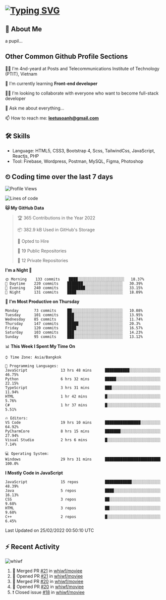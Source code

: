 # [![Typing SVG](https://readme-typing-svg.herokuapp.com?color=%23FFC83D&lines=Hi%2C+I'm+Le%2C+Tu+Oanh+%F0%9F%91%8B)](https://git.io/typing-svg)

## 🚀 About Me
a pupil...

<!-- ![GitHub metrics](https://metrics.lecoq.io/whiwf)   -->

## Other Common Github Profile Sections
👩‍🎓 I'm 4nd-yeard at Posts and Telecommunications Institute of Technology (PTIT), Vietnam

🌱 I'm currently learning **Front-end developer**

👯‍♀️ I'm looking to collaborate with everyone who want to become full-stack developer

💬 Ask me about everything...

📫 How to reach me: **leetusoanh@gmail.com**

## 🛠 Skills
- Language: HTML5, CSS3, Bootstrap 4, Scss, TailwindCss, JavaScript, Reactjs, PHP
- Tool: Firebase, Wordpress, Postman, MySQL, Figma, Photoshop

## ⏲ Coding time over the last 7 days
<!--START_SECTION:waka-->
![Profile Views](http://img.shields.io/badge/Profile%20Views-26-blue)

![Lines of code](https://img.shields.io/badge/From%20Hello%20World%20I%27ve%20Written-2%20Million%20lines%20of%20code-blue)

**🐱 My GitHub Data** 

> 🏆 365 Contributions in the Year 2022
 > 
> 📦 382.9 kB Used in GitHub's Storage 
 > 
> 💼 Opted to Hire
 > 
> 📜 19 Public Repositories 
 > 
> 🔑 12 Private Repositories  
 > 
**I'm a Night 🦉** 

```text
🌞 Morning    133 commits    ████░░░░░░░░░░░░░░░░░░░░░   18.37% 
🌆 Daytime    220 commits    ███████░░░░░░░░░░░░░░░░░░   30.39% 
🌃 Evening    240 commits    ████████░░░░░░░░░░░░░░░░░   33.15% 
🌙 Night      131 commits    ████░░░░░░░░░░░░░░░░░░░░░   18.09%

```
📅 **I'm Most Productive on Thursday** 

```text
Monday       73 commits     ██░░░░░░░░░░░░░░░░░░░░░░░   10.08% 
Tuesday      101 commits    ███░░░░░░░░░░░░░░░░░░░░░░   13.95% 
Wednesday    85 commits     ███░░░░░░░░░░░░░░░░░░░░░░   11.74% 
Thursday     147 commits    █████░░░░░░░░░░░░░░░░░░░░   20.3% 
Friday       120 commits    ████░░░░░░░░░░░░░░░░░░░░░   16.57% 
Saturday     103 commits    ███░░░░░░░░░░░░░░░░░░░░░░   14.23% 
Sunday       95 commits     ███░░░░░░░░░░░░░░░░░░░░░░   13.12%

```


📊 **This Week I Spent My Time On** 

```text
⌚︎ Time Zone: Asia/Bangkok

💬 Programming Languages: 
JavaScript               13 hrs 48 mins      ███████████░░░░░░░░░░░░░░   46.75% 
Python                   6 hrs 32 mins       █████░░░░░░░░░░░░░░░░░░░░   22.15% 
TypeScript               3 hrs 31 mins       ███░░░░░░░░░░░░░░░░░░░░░░   11.94% 
HTML                     1 hr 42 mins        █░░░░░░░░░░░░░░░░░░░░░░░░   5.76% 
C#                       1 hr 37 mins        █░░░░░░░░░░░░░░░░░░░░░░░░   5.51%

🔥 Editors: 
VS Code                  19 hrs 10 mins      ████████████████░░░░░░░░░   64.92% 
PyCharmCore              8 hrs 15 mins       ███████░░░░░░░░░░░░░░░░░░   27.94% 
Visual Studio            2 hrs 6 mins        █░░░░░░░░░░░░░░░░░░░░░░░░   7.14%

💻 Operating System: 
Windows                  29 hrs 31 mins      █████████████████████████   100.0%

```

**I Mostly Code in JavaScript** 

```text
JavaScript               15 repos            ████████████░░░░░░░░░░░░░   48.39% 
Java                     5 repos             ████░░░░░░░░░░░░░░░░░░░░░   16.13% 
CSS                      3 repos             ██░░░░░░░░░░░░░░░░░░░░░░░   9.68% 
HTML                     3 repos             ██░░░░░░░░░░░░░░░░░░░░░░░   9.68% 
C++                      2 repos             █░░░░░░░░░░░░░░░░░░░░░░░░   6.45%

```



 Last Updated on 25/02/2022 00:50:10 UTC
<!--END_SECTION:waka-->

## ⚡ Recent Activity
<!-- [![Top Langs](https://github-readme-stats.vercel.app/api/top-langs/?username=whiwf&layout=compact&theme=radical&hide=css)](https://github.com/anuraghazra/github-readme-stats)
 -->
<p><img align="center" src="https://github-readme-streak-stats.herokuapp.com/?user=whiwf&theme=radical" alt="whiwf" /></p>


<!--START_SECTION:activity-->
1. 🎉 Merged PR [#21](https://github.com/whiwf/moviee/pull/21) in [whiwf/moviee](https://github.com/whiwf/moviee)
2. 💪 Opened PR [#21](https://github.com/whiwf/moviee/pull/21) in [whiwf/moviee](https://github.com/whiwf/moviee)
3. 🎉 Merged PR [#20](https://github.com/whiwf/moviee/pull/20) in [whiwf/moviee](https://github.com/whiwf/moviee)
4. 💪 Opened PR [#20](https://github.com/whiwf/moviee/pull/20) in [whiwf/moviee](https://github.com/whiwf/moviee)
5. ❗️ Closed issue [#18](https://github.com/whiwf/moviee/issues/18) in [whiwf/moviee](https://github.com/whiwf/moviee)
<!--END_SECTION:activity-->
